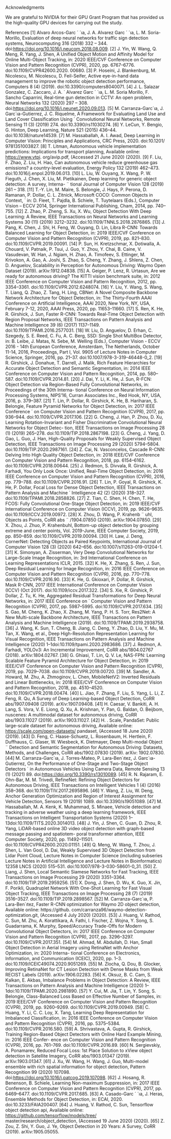 Acknowledgments

We are grateful to NVIDIA for their GPU Grant Program that has provided us the high-quality GPU devices for
carrying out the study.

References
[1] Alvaro Arcos-Garc ´ ´ıa, J. A. Alvarez Garc ´ ´ıa, L. M. Soria-Morillo, Evaluation of deep neural networks for traffic sign detection systems,
Neurocomputing 316 (2018) 332 – 344. doi:https://doi.org/10.1016/j.neucom.2018.08.009.
[2] J. Yin, W. Wang, Q. Meng, R. Yang, J. Shen, A Unified Object Motion and Affinity Model for Online Multi-Object Tracking, in: 2020
IEEE/CVF Conference on Computer Vision and Pattern Recognition (CVPR), 2020, pp. 6767–6776. doi:10.1109/CVPR42600.2020.
00680.
[3] P. Hoseini, J. Blankenburg, M. Nicolescu, M. Nicolescu, D. Feil-Seifer, Active eye-in-hand data management to improve the robotic object
detection performance, Computers 8 (4) (2019). doi:10.3390/computers8040071.
[4] J. L. Salazar Gonzalez, C. Zaccaro, J. A. ´ Alvarez Garc ´ ´ıa, L. M. Soria Morillo, F. Sancho Caparrini, Real-time gun detection in CCTV: An
open problem, Neural Networks 132 (2020) 297 – 308. doi:https://doi.org/10.1016/j.neunet.2020.09.013.
[5] M. Carranza-Garc´ıa, J. Garc´ıa-Gutierrez, J. C. Riquelme, A Framework for Evaluating Land Use and Land Cover Classification Using ´
Convolutional Neural Networks, Remote Sensing 11 (3) (2019) 274. doi:10.3390/rs11030274.
[6] Y. LeCun, Y. Bengio, G. Hinton, Deep Learning, Nature 521 (2015) 436–44. doi:10.1038/nature14539.
[7] M. Hassaballah, A. I. Awad, Deep Learning in Computer Vision: Principles and Applications, CRC Press, 2020. doi:10.1201/
9781351003827.
[8] T. Litman, Autonomous vehicle implementation predictions: Implications for transport planning, Available online: https://www.vtpi.
org/avip.pdf, (Accessed 21 June 2020) (2020).
[9] F. Liu, F. Zhao, Z. Liu, H. Hao, Can autonomous vehicle reduce greenhouse gas emissions? a country-level evaluation, Energy Policy 132
(2019) 462–473. doi:10.1016/j.enpol.2019.06.013.
[10] L. Liu, W. Ouyang, X. Wang, P. W. Fieguth, J. Chen, X. Liu, M. Pietikainen, Deep learning for generic object detection: A survey, Interna- ¨
tional Journal of Computer Vision 128 (2019) 261 – 318.
[11] T.-Y. Lin, M. Maire, S. Belongie, J. Hays, P. Perona, D. Ramanan, P. Dollar, C. L. Zitnick, Microsoft COCO: Common Objects in Context, ´
in: D. Fleet, T. Pajdla, B. Schiele, T. Tuytelaars (Eds.), Computer Vision – ECCV 2014, Springer International Publishing, Cham, 2014, pp.
740–755.
[12] Z. Zhao, P. Zheng, S. Xu, X. Wu, Object Detection With Deep Learning: A Review, IEEE Transactions on Neural Networks and Learning
Systems 30 (11) (2019) 3212–3232. doi:10.1109/TNNLS.2018.2876865.
[13] J. Pang, K. Chen, J. Shi, H. Feng, W. Ouyang, D. Lin, Libra R-CNN: Towards Balanced Learning for Object Detection, in: 2019 IEEE/CVF
Conference on Computer Vision and Pattern Recognition (CVPR), 2019, pp. 821–830. doi:10.1109/CVPR.2019.00091.
[14] P. Sun, H. Kretzschmar, X. Dotiwalla, A. Chouard, V. Patnaik, P. Tsui, J. Guo, Y. Zhou, Y. Chai, B. Caine, V. Vasudevan, W. Han, J. Ngiam,
H. Zhao, A. Timofeev, S. Ettinger, M. Krivokon, A. Gao, A. Joshi, S. Zhao, S. Cheng, Y. Zhang, J. Shlens, Z. Chen, D. Anguelov, Scalability
in Perception for Autonomous Driving: Waymo Open Dataset (2019). arXiv:1912.04838.
[15] A. Geiger, P. Lenz, R. Urtasun, Are we ready for autonomous driving? The KITTI vision benchmark suite, in: 2012 IEEE Conference on
Computer Vision and Pattern Recognition, 2012, pp. 3354–3361. doi:10.1109/CVPR.2012.6248074.
[16] Y. Liu, Y. Wang, S. Wang, T. Liang, Q. Zhao, Z. Tang, H. Ling, CBNet: A Novel Composite Backbone Network Architecture for Object
Detection, in: The Thirty-Fourth AAAI Conference on Artificial Intelligence, AAAI 2020, New York, NY, USA, February 7-12, 2020, AAAI
Press, 2020, pp. 11653–11660.
[17] S. Ren, K. He, R. Girshick, J. Sun, Faster R-CNN: Towards Real-Time Object Detection with Region Proposal Networks, IEEE Transactions
on Pattern Analysis and Machine Intelligence 39 (6) (2017) 1137–1149. doi:10.1109/TPAMI.2016.2577031.
[18] W. Liu, D. Anguelov, D. Erhan, C. Szegedy, S. E. Reed, C. Fu, A. C. Berg, SSD: Single Shot MultiBox Detector, in: B. Leibe, J. Matas,
N. Sebe, M. Welling (Eds.), Computer Vision - ECCV 2016 - 14th European Conference, Amsterdam, The Netherlands, October 11-14, 2016,
Proceedings, Part I, Vol. 9905 of Lecture Notes in Computer Science, Springer, 2016, pp. 21–37. doi:10.1007/978-3-319-46448-0\_2.
[19] R. Girshick, J. Donahue, T. Darrell, J. Malik, Rich Feature Hierarchies for Accurate Object Detection and Semantic Segmentation, in: 2014
IEEE Conference on Computer Vision and Pattern Recognition, 2014, pp. 580–587. doi:10.1109/CVPR.2014.81.
[20] J. Dai, Y. Li, K. He, J. Sun, R-FCN: Object Detection via Region-Based Fully Convolutional Networks, in: Proceedings of the 30th Interna-
tional Conference on Neural Information Processing Systems, NIPS’16, Curran Associates Inc., Red Hook, NY, USA, 2016, p. 379–387.
[21] T. Lin, P. Dollar, R. Girshick, K. He, B. Hariharan, S. Belongie, Feature Pyramid Networks for Object Detection, in: 2017 IEEE Conference ´
on Computer Vision and Pattern Recognition (CVPR), 2017, pp. 936–944. doi:10.1109/CVPR.2017.106.
[22] G. Cheng, J. Han, P. Zhou, D. Xu, Learning Rotation-Invariant and Fisher Discriminative Convolutional Neural Networks for Object Detec-
tion, IEEE Transactions on Image Processing 28 (1) (2019) 265–278. doi:10.1109/TIP.2018.2867198.
[23] G. Cheng, J. Yang, D. Gao, L. Guo, J. Han, High-Quality Proposals for Weakly Supervised Object Detection, IEEE Transactions on Image
Processing 29 (2020) 5794–5804. doi:10.1109/TIP.2020.2987161.
[24] Z. Cai, N. Vasconcelos, Cascade R-CNN: Delving Into High Quality Object Detection, in: 2018 IEEE/CVF Conference on Computer Vision
and Pattern Recognition, 2018, pp. 6154–6162. doi:10.1109/CVPR.2018.00644.
[25] J. Redmon, S. Divvala, R. Girshick, A. Farhadi, You Only Look Once: Unified, Real-Time Object Detection, in: 2016 IEEE Conference on
Computer Vision and Pattern Recognition (CVPR), 2016, pp. 779–788. doi:10.1109/CVPR.2016.91.
[26] T. Lin, P. Goyal, R. Girshick, K. He, P. Dollar, Focal Loss for Dense Object Detection, IEEE Transactions on Pattern Analysis and Machine ´
Intelligence 42 (2) (2020) 318–327. doi:10.1109/TPAMI.2018.2858826.
[27] Z. Tian, C. Shen, H. Chen, T. He, FCOS: Fully Convolutional One-Stage Object Detection, in: 2019 IEEE/CVF International Conference on
Computer Vision (ICCV), 2019, pp. 9626–9635. doi:10.1109/ICCV.2019.00972.
[28] X. Zhou, D. Wang, P. Krahenb ¨ uhl, Objects as Points, CoRR abs ¨ /1904.07850 (2019). arXiv:1904.07850.
[29] X. Zhou, J. Zhuo, P. Krahenbuhl, Bottom-up object detection by grouping extreme and center points, Vol. 2019-June, IEEE Computer Society,
2019, pp. 850–859. doi:10.1109/CVPR.2019.00094.
[30] H. Law, J. Deng, CornerNet: Detecting Objects as Paired Keypoints, International Journal of Computer Vision 128 (3) (2020) 642–656.
doi:10.1007/s11263-019-01204-1.
[31] K. Simonyan, A. Zisserman, Very Deep Convolutional Networks for Large-Scale Image Recognition, in: 3rd International Conference on
Learning Representations ICLR, 2015.
[32] K. He, X. Zhang, S. Ren, J. Sun, Deep Residual Learning for Image Recognition, in: 2016 IEEE Conference on Computer Vision and Pattern
Recognition (CVPR), 2016, pp. 770–778. doi:10.1109/CVPR.2016.90.
[33] K. He, G. Gkioxari, P. Dollar, R. Girshick, Mask R-CNN, 2017 IEEE International Conference on Computer Vision (ICCV) (Oct 2017).
doi:10.1109/iccv.2017.322.
[34] S. Xie, R. Girshick, P. Dollar, Z. Tu, K. He, Aggregated Residual Transformations for Deep Neural Networks, in: 2017 IEEE Conference on ´
Computer Vision and Pattern Recognition (CVPR), 2017, pp. 5987–5995. doi:10.1109/CVPR.2017.634.
[35] S. Gao, M. Cheng, K. Zhao, X. Zhang, M. Yang, P. H. S. Torr, Res2Net: A New Multi-scale Backbone Architecture, IEEE Transactions on
Pattern Analysis and Machine Intelligence (2019). doi:10.1109/TPAMI.2019.2938758.
[36] J. Wang, K. Sun, T. Cheng, B. Jiang, C. Deng, Y. Zhao, D. Liu, Y. Mu, M. Tan, X. Wang, et al., Deep High-Resolution Representation Learning
for Visual Recognition, IEEE Transactions on Pattern Analysis and Machine Intelligence (2020) 1–1doi:10.1109/tpami.2020.2983686.
[37] J. Redmon, A. Farhadi, YOLOv3: An Incremental Improvement, CoRR abs/1804.02767 (2018). arXiv:1804.02767.
[38] G. Ghiasi, T. Lin, Q. V. Le, NAS-FPN: Learning Scalable Feature Pyramid Architecture for Object Detection, in: 2019 IEEE/CVF Conference
on Computer Vision and Pattern Recognition (CVPR), 2019, pp. 7029–7038. doi:10.1109/CVPR.2019.00720.
[39] M. Sandler, A. Howard, M. Zhu, A. Zhmoginov, L. Chen, MobileNetV2: Inverted Residuals and Linear Bottlenecks, in: 2018 IEEE/CVF
Conference on Computer Vision and Pattern Recognition, 2018, pp. 4510–4520. doi:10.1109/CVPR.2018.00474.
[40] L. Jiao, F. Zhang, F. Liu, S. Yang, L. Li, Z. Feng, R. Qu, A Survey of Deep Learning-based Object Detection, CoRR abs/1907.09408 (2019).
arXiv:1907.09408.
[41] H. Caesar, V. Bankiti, A. H. Lang, S. Vora, V. E. Liong, Q. Xu, A. Krishnan, Y. Pan, G. Baldan, O. Beijbom, nuscenes: A multimodal dataset
for autonomous driving, CoRR abs/1903.11027 (2019). arXiv:1903.11027.
[42] H. . Scale, PandaSet: Public large-scale dataset for autonomous driving, Available online: https://scale.com/open-datasets/
pandaset, (Accessed 18 June 2020) (2019).
[43] D. Feng, C. Haase-Schuetz, L. Rosenbaum, H. Hertlein, F. Duffhauss, C. Glaser, W. Wiesbeck, K. Dietmayer, Deep Multi-modal Object ¨
Detection and Semantic Segmentation for Autonomous Driving: Datasets, Methods, and Challenges, CoRR abs/1902.07830 (2019). arXiv:
1902.07830.
[44] M. Carranza-Garc´ıa, J. Torres-Mateo, P. Lara-Ben´ıtez, J. Garc´ıa-Gutierrez, On the Performance of One-Stage and Two-Stage Object Detectors ´
in Autonomous Vehicles Using Camera Data, Remote Sensing 13 (1) (2021) 89. doi:https://doi.org/10.3390/rs13010089.
[45] R. N. Rajaram, E. Ohn-Bar, M. M. Trivedi, RefineNet: Refining Object Detectors for Autonomous Driving, IEEE Transactions on Intelligent
Vehicles 1 (4) (2016) 358–368. doi:10.1109/TIV.2017.2695896.
[46] Y. Wang, Z. Liu, W. Deng, Anchor Generation Optimization and Region of Interest Assignment for Vehicle Detection, Sensors 19 (2019)
1089. doi:10.3390/s19051089.
[47] M. Hassaballah, M. A. Kenk, K. Muhammad, S. Minaee, Vehicle detection and tracking in adverse weather using a deep learning framework,
IEEE Transactions on Intelligent Transportation Systems (2020) 1–13doi:10.1109/TITS.2020.3014013.
[48] J. Yin, J. Shen, C. Guan, D. Zhou, R. Yang, LiDAR-based online 3D video object detection with graph-based message passing and spatiotem-
poral transformer attention, IEEE Computer Society, 2020, pp. 11492–11501. doi:10.1109/CVPR42600.2020.01151.
[49] Q. Meng, W. Wang, T. Zhou, J. Shen, L. Van Gool, D. Dai, Weakly Supervised 3D Object Detection from Lidar Point Cloud, Lecture Notes
in Computer Science (including subseries Lecture Notes in Artificial Intelligence and Lecture Notes in Bioinformatics) 12358 LNCS (2020)
515–531. doi:10.1007/978-3-030-58601-0_31.
[50] Z. Liang, J. Shen, Local Semantic Siamese Networks for Fast Tracking, IEEE Transactions on Image Processing 29 (2020) 3351–3364.
doi:10.1109/TIP.2019.2959256.
[51] X. Dong, J. Shen, D. Wu, K. Guo, X. Jin, F. Porikli, Quadruplet Network With One-Shot Learning for Fast Visual Object Tracking, IEEE
Transactions on Image Processing 28 (7) (2019) 3516–3527. doi:10.1109/TIP.2019.2898567.
[52] M. Carranza-Garc´ıa, P. Lara-Ben´ıtez, Faster R-CNN optimization for Waymo 2D object detection, Available online: https://github.
com/carranza96/waymo-detection-optimization.git, (Accessed 4 July 2020) (2020).
[53] J. Huang, V. Rathod, C. Sun, M. Zhu, A. Korattikara, A. Fathi, I. Fischer, Z. Wojna, Y. Song, S. Guadarrama, K. Murphy, Speed/Accuracy
Trade-Offs for Modern Convolutional Object Detectors, in: 2017 IEEE Conference on Computer Vision and Pattern Recognition (CVPR),
2017, pp. 3296–3297. doi:10.1109/CVPR.2017.351.
[54] M. Ahmad, M. Abdullah, D. Han, Small Object Detection in Aerial Imagery using RetinaNet with Anchor Optimization, in: 2020 Interna-
tional Conference on Electronics, Information, and Communication (ICEIC), 2020, pp. 1–3. doi:10.1109/ICEIC49074.2020.9051269.
[55] M. Zlocha, Q. Dou, B. Glocker, Improving RetinaNet for CT Lesion Detection with Dense Masks from Weak RECIST Labels (2019).
arXiv:1906.02283.
[56] K. Oksuz, B. C. Cam, S. Kalkan, E. Akbas, Imbalance Problems in Object Detection: A Review, IEEE Transactions on Pattern Analysis and
Machine Intelligence (2020) 1–1doi:10.1109/TPAMI.2020.2981890.
[57] Y. Cui, M. Jia, T. Lin, Y. Song, S. Belongie, Class-Balanced Loss Based on Effective Number of Samples, in: 2019 IEEE/CVF Conference
on Computer Vision and Pattern Recognition (CVPR), 2019, pp. 9260–9269. doi:10.1109/CVPR.2019.00949.
[58] C. Huang, Y. Li, C. C. Loy, X. Tang, Learning Deep Representation for Imbalanced Classification, in: 2016 IEEE Conference on Computer
Vision and Pattern Recognition (CVPR), 2016, pp. 5375–5384. doi:10.1109/CVPR.2016.580.
[59] A. Shrivastava, A. Gupta, R. Girshick, Training Region-Based Object Detectors with Online Hard Example Mining, in: 2016 IEEE Confer-
ence on Computer Vision and Pattern Recognition (CVPR), 2016, pp. 761–769. doi:10.1109/CVPR.2016.89.
[60] N. Sergievskiy, A. Ponamarev, Reduced Focal Loss: 1st Place Solution to xView object detection in Satellite Imagery, CoRR abs/1903.01347
(2019). arXiv:1903.01347.
[61] J. Xu, W. Wang, H. Wang, J. Guo, Multi-model ensemble with rich spatial information for object detection, Pattern Recognition 99 (2020)
107098. doi:https://doi.org/10.1016/j.patcog.2019.107098.
[62] J. Hosang, R. Benenson, B. Schiele, Learning Non-maximum Suppression, in: 2017 IEEE Conference on Computer Vision and Pattern
Recognition (CVPR), 2017, pp. 6469–6477. doi:10.1109/CVPR.2017.685.
[63] A. Casado-Garc ´ ´ıa, J. Heras, Ensemble Methods for Object Detection, in: ECAI, 2020. doi:10.3233/FAIA200407.
[64] J. Huang, V. Rathod, C. Sun, Tensorflow object detection api, Available online: https://github.com/tensorflow/models/tree/
master/research/object_detection, (Accessed 19 June 2020) (2020).
[65] Z. Zou, Z. Shi, Y. Guo, J. Ye, Object Detection in 20 Years: A Survey, CoRR (2019). arXiv:1905.05055.
